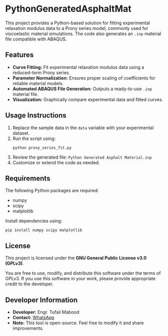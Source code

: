 # PythonGeneratedAsphaltMat
<html lang="en">
<head>
  <meta charset="UTF-8">
  <meta name="viewport" content="width=device-width, initial-scale=1.0">
  <title>Prony Series Fitting for Viscoelastic Materials</title>
</head>
<body>

  <p>This project provides a Python-based solution for fitting experimental relaxation modulus data to a Prony series model, commonly used for viscoelastic material simulations. The code also generates an <code>.inp</code> material file compatible with ABAQUS.</p>

  <h2>Features</h2>
  <ul>
    <li><strong>Curve Fitting:</strong> Fit experimental relaxation modulus data using a reduced-term Prony series.</li>
    <li><strong>Parameter Normalization:</strong> Ensures proper scaling of coefficients for reliable material models.</li>
    <li><strong>Automated ABAQUS File Generation:</strong> Outputs a ready-to-use <code>.inp</code> material file.</li>
    <li><strong>Visualization:</strong> Graphically compare experimental data and fitted curves.</li>
  </ul>

  <h2>Usage Instructions</h2>
  <ol>
    <li>Replace the sample data in the <code>data</code> variable with your experimental dataset.</li>
    <li>Run the script using:
      <pre><code>python prony_series_fit.py</code></pre>
    </li>
    <li>Review the generated file: <code>Python Generated Asphalt Material.inp</code></li>
    <li>Customize or extend the code as needed.</li>
  </ol>

  <h2>Requirements</h2>
  <p>The following Python packages are required:</p>
  <ul>
    <li>numpy</li>
    <li>scipy</li>
    <li>matplotlib</li>
  </ul>
  <p>Install dependencies using:</p>
  <pre><code>pip install numpy scipy matplotlib</code></pre>

  <h2>License</h2>
  <p>This project is licensed under the <strong>GNU General Public License v3.0 (GPLv3)</strong>.</p>
  <p>You are free to use, modify, and distribute this software under the terms of GPLv3. If you use this software in your work, please provide appropriate credit to the developer.</p>

  <h2>Developer Information</h2>
  <ul>
    <li><strong>Developer:</strong> Engr. Tufail Mabood</li>
    <li><strong>Contact:</strong> <a href="https://wa.me/+923440907874">WhatsApp</a></li>
    <li><strong>Note:</strong> This tool is open-source. Feel free to modify it and share improvements.</li>
  </ul>
</body>
</html>

